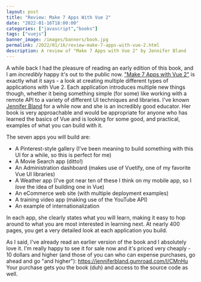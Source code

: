 ```yaml
---
layout: post
title: "Review: Make 7 Apps With Vue 2"
date: "2022-01-16T18:00:00"
categories: ["javascript","books"]
tags: ["vuejs"]
banner_image: /images/banners/book.jpg
permalink: /2022/01/16/review-make-7-apps-with-vue-2.html
description: A review of "Make 7 Apps with Vue 2" by Jennifer Bland
---
```


A while back I had the pleasure of reading an early edition of this book, and I am *incredibly* happy it's out to the public now. ["Make 7 Apps with Vue 2"](https://jenniferbland.gumroad.com/l/CMnHu) is exactly what it says - a look at creating multiple different types of applications with Vue 2. Each application introduces multiple new things though, whether it being something simple (for some) like working with a remote API to a variety of different UI techniques and libraries. I've known [Jennifer Bland](https://www.jenniferbland.com/) for a while now and she is an incredibly good educator. Her book is very approachable and would be appropriate for anyone who has learned the basics of Vue and is looking for some good, and practical, examples of what you can build with it.

The seven apps you will build are:

* A Pinterest-style gallery (I've been meaning to build something with this UI for a while, so this is perfect for me)
* A Movie Search app (ditto!)
* An Administration dashboard (makes use of Vuetify, one of my favorite Vue UI libraries)
* A Weather app (I've got near ten of these I think on my mobile app, so I *love* the idea of building one in Vue)
* An eCommerce web site (with multiple deployment examples)
* A training video app (making use of the YouTube API)
* An example of internationalization

In each app, she clearly states what you will learn, making it easy to hop around to what you are most interested in learning next. At nearly 400 pages, you get a very detailed look at each application you build. 

As I said, I've already read an earlier version of the book and I absolutely love it. I'm really happy to see it for sale now and it's priced very cheaply - 10 dollars and higher (and those of you can who can expense purchases, go ahead and go "and higher"): https://jenniferbland.gumroad.com/l/CMnHu Your purchase gets you the book (duh) and access to the source code as well. 



